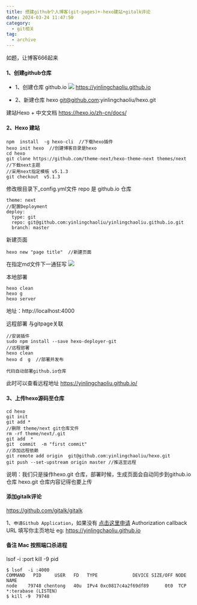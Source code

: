 ```yaml
---
title: 搭建github个人博客(git-pages)+-hexo建站+gitalk评论
date: 2024-03-24 11:47:50
category:
  - git相关
tag:
  - archive
---
```

如题，让博客666起来

#### 1、创建github仓库
*  1、创建仓库 github.io
![](https://upload-images.jianshu.io/upload_images/5526061-06febc87b87889b9.png?imageMogr2/auto-orient/strip%7CimageView2/2/w/1240)
https://yinlingchaoliu.github.io

* 2、新建仓库 hexo
git@github.com:yinlingchaoliu/hexo.git

建站Hexo + 中文文档
https://hexo.io/zh-cn/docs/

#### 2、Hexo 建站
```
npm  install  -g hexo-cli  //下载hexo插件
hexo init hexo  //创建博客目录是hexo
cd hexo 
git clone https://github.com/theme-next/hexo-theme-next themes/next  //下载next主题
//采用next指定模板 v5.1.3
git checkout  v5.1.3
```

修改根目录下_config.yml文件
repo 是 github.io 仓库
```
theme: next
//配置Deployment
deploy:
  type: git
  repo: git@github.com:yinlingchaoliu/yinlingchaoliu.github.io.git
  branch: master
```

新建页面
```
hexo new "page title"  //新建页面
```
在指定md文件下一通狂写
![](https://upload-images.jianshu.io/upload_images/5526061-de1bd0c5520c61b1.png?imageMogr2/auto-orient/strip%7CimageView2/2/w/1240)

本地部署
```
hexo clean
hexo g
hexo server
```
地址：http://localhost:4000

远程部署 与gitpage关联
```
//安装插件
sudo npm install --save hexo-deployer-git
//远程部署
hexo clean
hexo d  g  //部署并发布
```

`代码自动部署github.io仓库`

此时可以查看远程地址
https://yinlingchaoliu.github.io/

#### 3、上传hexo源码至仓库
```
cd hexo
git init 
git add * 
//删除 theme/next git仓库文件
rm -rf theme/next/.git
git add  * 
git  commit  -m "first commit"
//添加远程依赖
git remote add origin  git@github.com:yinlingchaoliu/hexo.git
git push --set-upstream origin master //推送至远程
```

说明：我们只是操作hexo.git 仓库，部署时候，生成页面会自动同步到github.io 仓库
hexo.git 仓库内容记得也要上传

#### 添加gitalk评论
https://github.com/gitalk/gitalk

1、`申请Github Application`，如果没有 [点击这里申请](https://github.com/settings/applications/new)
Authorization callback URL 填写你主页地址
eg: https://yinlingchaoliu.github.io



#### 备注 Mac 按照端口杀进程
lsof -i :port
kill -9 pid
```
$ lsof  -i :4000
COMMAND   PID     USER   FD   TYPE             DEVICE SIZE/OFF NODE NAME
node    79748 chentong   40u  IPv4 0xc0817c4a2f69df89      0t0  TCP *:terabase (LISTEN)
$ kill -9  79748
```
